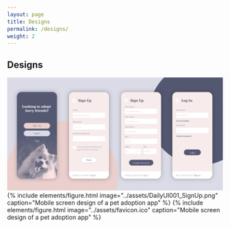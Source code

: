 ```yaml
---
layout: page
title: Designs
permalink: /designs/
weight: 2
---
```


## Designs

![Low-fidelity wireframes 1](../assets/DailyUI001_SignUp.png)
{% include elements/figure.html image="../assets/DailyUI001_SignUp.png" caption="Mobile screen design of a pet adoption app" %}
{% include elements/figure.html image="../assets/favicon.ico" caption="Mobile screen design of a pet adoption app" %}